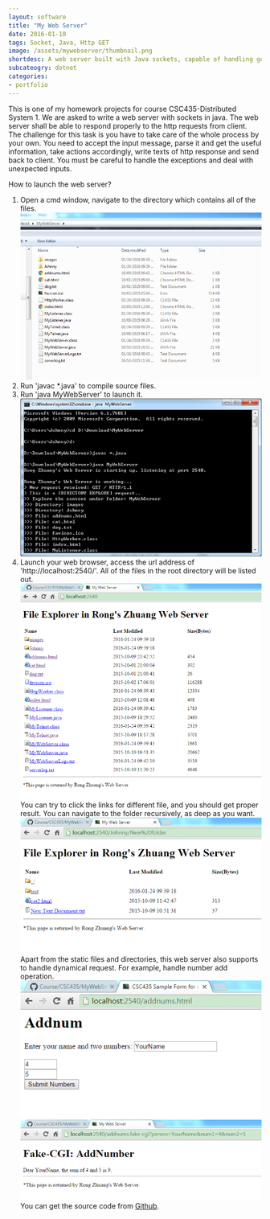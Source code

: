 ```yaml
---
layout: software
title: "My Web Server"
date: 2016-01-10
tags: Socket, Java, Http GET
image: /assets/mywebserver/thumbnail.png
shortdesc: A web server built with Java sockets, capable of handling general HTTP requests.
subcateogry: dotnet
categories:
- portfolio
---
```


This is one of my homework projects for course CSC435-Distributed System 1. We are asked to write a web server with sockets in java. The web server shall be able to respond properly to the http requests from client. The challenge for this task is you have to take care of the whole process by your own. You need to accept the input message, parse it and get the useful information, take actions accordingly, write texts of http response and send back to client. You must be careful to handle the exceptions and deal with unexpected inputs.  

How to launch the web server?  
1. Open a cmd window, navigate to the directory which contains all of the files.  
![root](/assets/mywebserver/root.png "root")  
2. Run 'javac \*.java' to compile source files.  
3. Run 'java MyWebServer' to launch it.  
![startserver](/assets/mywebserver/startserver.png "startserver")  
4. Launch your web browser, access the url address of 'http://localhost:2540/'. All of the files in the root directory will be listed out.      
![webserver](/assets/mywebserver/webserver.png "webserver")  
You can try to click the links for different file, and you should get proper result.  You can navigate to the folder recursively, as deep as you want.  
![recursive](/assets/mywebserver/recursive.png "recursive")  
Apart from the static files and directories, this web server also supports to handle dynamical request. For example, handle number add operation.  
![cgi](/assets/mywebserver/cgi.png "cgi")  
![cgiresult](/assets/mywebserver/cgiresult.png "cgiresult")  
You can get the source code from [Github](https://github.com/jojozhuang/Course/tree/master/CSC435/MyWebServer "Source Code").
